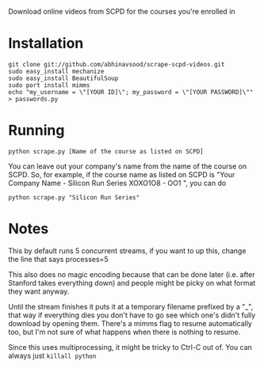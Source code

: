 Download online videos from SCPD for the courses you're enrolled in

Installation
============
    git clone git://github.com/abhinavsood/scrape-scpd-videos.git
    sudo easy_install mechanize
    sudo easy_install BeautifulSoup
    sudo port install mimms
    echo "my_username = \"[YOUR ID]\"; my_password = \"[YOUR PASSWORD]\"" > passwords.py

Running
=======
    python scrape.py [Name of the course as listed on SCPD]

You can leave out your company's name from the name of the course on SCPD. So, for example, if the course name as listed on SCPD is "Your Company Name - Silicon Run Series XOXO1O8 - OO1 ", you can do

    python scrape.py "Silicon Run Series"

Notes
=====
This by default runs 5 concurrent streams, if you want to up this, change the line that says processes=5

This also does no magic encoding because that can be done later (i.e. after Stanford takes everything down) and people might be picky on what format they want anyway.

Until the stream finishes it puts it at a temporary filename prefixed by a "_", that way if everything dies you don't have to go see which one's didn't fully download by opening them.  There's a mimms flag to resume automatically too, but I'm not sure of what happens when there is nothing to resume.

Since this uses multiprocessing, it might be tricky to Ctrl-C out of.  You can always just `killall python`
